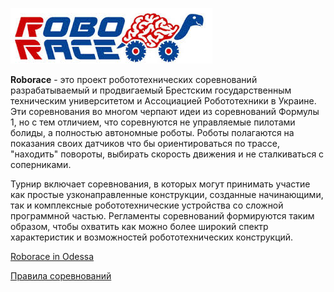 
![Roborace](/img/roborace-logo.jpg)


**Roborace** - это проект робототехнических соревнований разрабатываемый и продвигаемый Брестским государственным техническим университетом и Ассоциацией Робототехники в Украине. Эти соревнования во многом черпают идеи из соревнований Формулы 1, но с тем отличием, что соревнуются не управляемые пилотами болиды, а полностью автономные роботы. Роботы полагаются на показания своих датчиков что бы ориентироваться по трассе, "находить" повороты, выбирать скорость движения и не сталкиваться с соперниками.

Турнир включает соревнования, в которых могут принимать участие как простые узконаправленные конструкции, созданные начинающими, так и комплексные робототехнические устройства со сложной программной частью. Регламенты соревнований формируются таким образом, чтобы охватить как можно более широкий спектр характеристик и возможностей робототехнических конструкций.

[Roborace in Odessa](https://www.youtube.com/watch?v=oeiFfief-SE)

[Правила соревнований](https://github.com/roborace-org/roborace-regulations)

